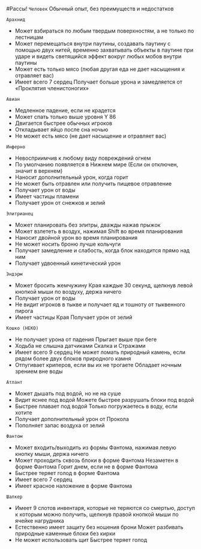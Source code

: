 #Рассы!
`Человек` Обычный опыт, без преимуществ и недостатков

`Арахнид`
 * Может взбираться по любым твердым поверхностям, а не только по лестницам 
 * Может перемещаться внутри паутины, создавать паутину с помощью двух нитей, временно захватывать объекты в паутине при ударе и видеть светящийся эффект вокруг любых мобов внутри паутины 
 * Может есть только мясо (любая другая еда не дает насыщения и отравляет вас)
 * Имеет всего 7 сердец Получает больше урона и замедляется от «Проклятия членистоногих»

`Авиан`
 * Медленное падение, если не крадется 
 * Может спать только выше уровня Y 86
 * Двигается быстрее обычных игроков 
 * Откладывает яйцо после сна ночью 
 * Не может есть мясо (не дает насыщение и отравляет вас)

`Инферно` 
 * Невосприимчив к любому виду повреждений огнем 
 * По умолчанию появляется в Нижнем мире (Если он отключен, значит в верхнем)
 * Наносит дополнительный урон, когда горит 
 * Не может быть отравлен или получить пищевое отравление 
 * Получает урон от воды 
 * Имеет частицы пламени 
 * Получает урон от снежков и зелий

`Элитрианец`
 * Может планировать без элитры, дважды нажав прыжок 
 * Может взлететь в воздух, нажимая Shift во время планирования 
 * Наносит двойной урон во время планирования 
 * Не может носить броню лучше кольчуги 
 * Получает замедление и слабость, когда блок находится прямо над ним 
 * Получает удвоенный кинетический урон

`Эндэрм` 
 * Может бросить жемчужину Края каждые 30 секунд, щелкнув левой кнопкой мыши по воздуху, держа ничего 
 * Получает урон от воды 
 * Не видит игроков в тыкве и получает яд и тошноту от тыквенного пирога 
 * Имеет частицы Края Получает урон от зелий

`Кошко (НЕКО)` 
 * Не получает урона от падения Прыгает выше при беге 
 * Ходьба не слышна датчиками Скалка и Стражами 
 * Имеет всего 9 сердец Не может ломать природный камень, если рядом более двух блоков природного камня 
 * Отпугивает криперов, если вы их не трогаете Обладает ночным зрением вне воды

`Атлант` 
 * Может дышать под водой, но не на суше 
 * Видит яснее под водой Можете быстрее разрушать блоки под водой 
 * Быстрее плавает под водой Только погружаетесь в воду, если хотите 
 * Получает дополнительный урон от Прокола 
 * Пополняет запас воздуха от зелий

`Фантом` 
 * Может входить/выходить из формы Фантома, нажимая левую кнопку мыши, держа ничего 
 * Может проходить сквозь блоки в форме Фантома Незаметен в форме Фантома Горит днем, если не в форме Фантома 
 * Быстрее теряет голод в форме Фантома 
 * Имеет всего 7 сердец 
 * Имеет красное наложение в форме Фантома

`Шалкер`
  * Имеет 9 слотов инвентаря, которые не теряются со смертью, доступ к которым можно получить, щелкнув правой кнопкой мыши по ячейке нагрудника 
  * Естественно имеет защиту без ношения брони Может разбивать природные каменные блоки без кирки 
  * Не может использовать щит Быстрее теряет голод
